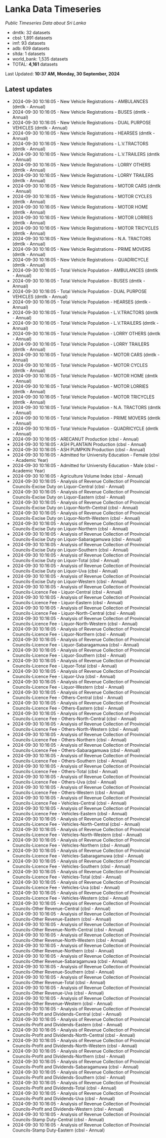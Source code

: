 # Lanka Data Timeseries
*Public Timeseries Data about Sri Lanka*

* dmtlk: 32 datasets
* cbsl: 1,891 datasets
* imf: 93 datasets
* adb: 609 datasets
* sltda: 1 datasets
* world_bank: 1,535 datasets
* TOTAL: **4,161** datasets

Last Updated: **10:37 AM, Monday, 30 September, 2024**

## Latest updates

* 2024-09-30 10:16:05 - New Vehicle Registrations - AMBULANCES (dmtlk - Annual)
* 2024-09-30 10:16:05 - New Vehicle Registrations - BUSES (dmtlk - Annual)
* 2024-09-30 10:16:05 - New Vehicle Registrations - DUAL PURPOSE VEHICLES (dmtlk - Annual)
* 2024-09-30 10:16:05 - New Vehicle Registrations - HEARSES (dmtlk - Annual)
* 2024-09-30 10:16:05 - New Vehicle Registrations - L.V.TRACTORS (dmtlk - Annual)
* 2024-09-30 10:16:05 - New Vehicle Registrations - L.V.TRAILERS (dmtlk - Annual)
* 2024-09-30 10:16:05 - New Vehicle Registrations - LORRY OTHERS (dmtlk - Annual)
* 2024-09-30 10:16:05 - New Vehicle Registrations - LORRY TRAILERS (dmtlk - Annual)
* 2024-09-30 10:16:05 - New Vehicle Registrations - MOTOR CARS (dmtlk - Annual)
* 2024-09-30 10:16:05 - New Vehicle Registrations - MOTOR CYCLES (dmtlk - Annual)
* 2024-09-30 10:16:05 - New Vehicle Registrations - MOTOR HOME (dmtlk - Annual)
* 2024-09-30 10:16:05 - New Vehicle Registrations - MOTOR LORRIES (dmtlk - Annual)
* 2024-09-30 10:16:05 - New Vehicle Registrations - MOTOR TRICYCLES (dmtlk - Annual)
* 2024-09-30 10:16:05 - New Vehicle Registrations - N.A. TRACTORS (dmtlk - Annual)
* 2024-09-30 10:16:05 - New Vehicle Registrations - PRIME MOVERS (dmtlk - Annual)
* 2024-09-30 10:16:05 - New Vehicle Registrations - QUADRICYCLE (dmtlk - Annual)
* 2024-09-30 10:16:05 - Total Vehicle Population - AMBULANCES (dmtlk - Annual)
* 2024-09-30 10:16:05 - Total Vehicle Population - BUSES (dmtlk - Annual)
* 2024-09-30 10:16:05 - Total Vehicle Population - DUAL PURPOSE VEHICLES (dmtlk - Annual)
* 2024-09-30 10:16:05 - Total Vehicle Population - HEARSES (dmtlk - Annual)
* 2024-09-30 10:16:05 - Total Vehicle Population - L.V.TRACTORS (dmtlk - Annual)
* 2024-09-30 10:16:05 - Total Vehicle Population - L.V.TRAILERS (dmtlk - Annual)
* 2024-09-30 10:16:05 - Total Vehicle Population - LORRY OTHERS (dmtlk - Annual)
* 2024-09-30 10:16:05 - Total Vehicle Population - LORRY TRAILERS (dmtlk - Annual)
* 2024-09-30 10:16:05 - Total Vehicle Population - MOTOR CARS (dmtlk - Annual)
* 2024-09-30 10:16:05 - Total Vehicle Population - MOTOR CYCLES (dmtlk - Annual)
* 2024-09-30 10:16:05 - Total Vehicle Population - MOTOR HOME (dmtlk - Annual)
* 2024-09-30 10:16:05 - Total Vehicle Population - MOTOR LORRIES (dmtlk - Annual)
* 2024-09-30 10:16:05 - Total Vehicle Population - MOTOR TRICYCLES (dmtlk - Annual)
* 2024-09-30 10:16:05 - Total Vehicle Population - N.A. TRACTORS (dmtlk - Annual)
* 2024-09-30 10:16:05 - Total Vehicle Population - PRIME MOVERS (dmtlk - Annual)
* 2024-09-30 10:16:05 - Total Vehicle Population - QUADRICYCLE (dmtlk - Annual)
* 2024-09-30 10:16:05 - ARECANUT Production (cbsl - Annual)
* 2024-09-30 10:16:05 - ASH PLANTAIN Production (cbsl - Annual)
* 2024-09-30 10:16:05 - ASH PUMPKIN Production (cbsl - Annual)
* 2024-09-30 10:16:05 - Admitted for University Education - Female (cbsl - Academic Year)
* 2024-09-30 10:16:05 - Admitted for University Education - Male (cbsl - Academic Year)
* 2024-09-30 10:16:05 - Agriculture Volume Index (cbsl - Annual)
* 2024-09-30 10:16:05 - Analysis of Revenue Collection of Provincial Councils-Excise Duty on Liquor-Central (cbsl - Annual)
* 2024-09-30 10:16:05 - Analysis of Revenue Collection of Provincial Councils-Excise Duty on Liquor-Eastern (cbsl - Annual)
* 2024-09-30 10:16:05 - Analysis of Revenue Collection of Provincial Councils-Excise Duty on Liquor-North-Central (cbsl - Annual)
* 2024-09-30 10:16:05 - Analysis of Revenue Collection of Provincial Councils-Excise Duty on Liquor-North-Western (cbsl - Annual)
* 2024-09-30 10:16:05 - Analysis of Revenue Collection of Provincial Councils-Excise Duty on Liquor-Northern (cbsl - Annual)
* 2024-09-30 10:16:05 - Analysis of Revenue Collection of Provincial Councils-Excise Duty on Liquor-Sabaragamuwa (cbsl - Annual)
* 2024-09-30 10:16:05 - Analysis of Revenue Collection of Provincial Councils-Excise Duty on Liquor-Southern (cbsl - Annual)
* 2024-09-30 10:16:05 - Analysis of Revenue Collection of Provincial Councils-Excise Duty on Liquor-Total (cbsl - Annual)
* 2024-09-30 10:16:05 - Analysis of Revenue Collection of Provincial Councils-Excise Duty on Liquor-Uva (cbsl - Annual)
* 2024-09-30 10:16:05 - Analysis of Revenue Collection of Provincial Councils-Excise Duty on Liquor-Western (cbsl - Annual)
* 2024-09-30 10:16:05 - Analysis of Revenue Collection of Provincial Councils-Licence Fee - Liquor-Central (cbsl - Annual)
* 2024-09-30 10:16:05 - Analysis of Revenue Collection of Provincial Councils-Licence Fee - Liquor-Eastern (cbsl - Annual)
* 2024-09-30 10:16:05 - Analysis of Revenue Collection of Provincial Councils-Licence Fee - Liquor-North-Central (cbsl - Annual)
* 2024-09-30 10:16:05 - Analysis of Revenue Collection of Provincial Councils-Licence Fee - Liquor-North-Western (cbsl - Annual)
* 2024-09-30 10:16:05 - Analysis of Revenue Collection of Provincial Councils-Licence Fee - Liquor-Northern (cbsl - Annual)
* 2024-09-30 10:16:05 - Analysis of Revenue Collection of Provincial Councils-Licence Fee - Liquor-Sabaragamuwa (cbsl - Annual)
* 2024-09-30 10:16:05 - Analysis of Revenue Collection of Provincial Councils-Licence Fee - Liquor-Southern (cbsl - Annual)
* 2024-09-30 10:16:05 - Analysis of Revenue Collection of Provincial Councils-Licence Fee - Liquor-Total (cbsl - Annual)
* 2024-09-30 10:16:05 - Analysis of Revenue Collection of Provincial Councils-Licence Fee - Liquor-Uva (cbsl - Annual)
* 2024-09-30 10:16:05 - Analysis of Revenue Collection of Provincial Councils-Licence Fee - Liquor-Western (cbsl - Annual)
* 2024-09-30 10:16:05 - Analysis of Revenue Collection of Provincial Councils-Licence Fee - Others-Central (cbsl - Annual)
* 2024-09-30 10:16:05 - Analysis of Revenue Collection of Provincial Councils-Licence Fee - Others-Eastern (cbsl - Annual)
* 2024-09-30 10:16:05 - Analysis of Revenue Collection of Provincial Councils-Licence Fee - Others-North-Central (cbsl - Annual)
* 2024-09-30 10:16:05 - Analysis of Revenue Collection of Provincial Councils-Licence Fee - Others-North-Western (cbsl - Annual)
* 2024-09-30 10:16:05 - Analysis of Revenue Collection of Provincial Councils-Licence Fee - Others-Northern (cbsl - Annual)
* 2024-09-30 10:16:05 - Analysis of Revenue Collection of Provincial Councils-Licence Fee - Others-Sabaragamuwa (cbsl - Annual)
* 2024-09-30 10:16:05 - Analysis of Revenue Collection of Provincial Councils-Licence Fee - Others-Southern (cbsl - Annual)
* 2024-09-30 10:16:05 - Analysis of Revenue Collection of Provincial Councils-Licence Fee - Others-Total (cbsl - Annual)
* 2024-09-30 10:16:05 - Analysis of Revenue Collection of Provincial Councils-Licence Fee - Others-Uva (cbsl - Annual)
* 2024-09-30 10:16:05 - Analysis of Revenue Collection of Provincial Councils-Licence Fee - Others-Western (cbsl - Annual)
* 2024-09-30 10:16:05 - Analysis of Revenue Collection of Provincial Councils-Licence Fee - Vehicles-Central (cbsl - Annual)
* 2024-09-30 10:16:05 - Analysis of Revenue Collection of Provincial Councils-Licence Fee - Vehicles-Eastern (cbsl - Annual)
* 2024-09-30 10:16:05 - Analysis of Revenue Collection of Provincial Councils-Licence Fee - Vehicles-North-Central (cbsl - Annual)
* 2024-09-30 10:16:05 - Analysis of Revenue Collection of Provincial Councils-Licence Fee - Vehicles-North-Western (cbsl - Annual)
* 2024-09-30 10:16:05 - Analysis of Revenue Collection of Provincial Councils-Licence Fee - Vehicles-Northern (cbsl - Annual)
* 2024-09-30 10:16:05 - Analysis of Revenue Collection of Provincial Councils-Licence Fee - Vehicles-Sabaragamuwa (cbsl - Annual)
* 2024-09-30 10:16:05 - Analysis of Revenue Collection of Provincial Councils-Licence Fee - Vehicles-Southern (cbsl - Annual)
* 2024-09-30 10:16:05 - Analysis of Revenue Collection of Provincial Councils-Licence Fee - Vehicles-Total (cbsl - Annual)
* 2024-09-30 10:16:05 - Analysis of Revenue Collection of Provincial Councils-Licence Fee - Vehicles-Uva (cbsl - Annual)
* 2024-09-30 10:16:05 - Analysis of Revenue Collection of Provincial Councils-Licence Fee - Vehicles-Western (cbsl - Annual)
* 2024-09-30 10:16:05 - Analysis of Revenue Collection of Provincial Councils-Other Revenue-Central (cbsl - Annual)
* 2024-09-30 10:16:05 - Analysis of Revenue Collection of Provincial Councils-Other Revenue-Eastern (cbsl - Annual)
* 2024-09-30 10:16:05 - Analysis of Revenue Collection of Provincial Councils-Other Revenue-North-Central (cbsl - Annual)
* 2024-09-30 10:16:05 - Analysis of Revenue Collection of Provincial Councils-Other Revenue-North-Western (cbsl - Annual)
* 2024-09-30 10:16:05 - Analysis of Revenue Collection of Provincial Councils-Other Revenue-Northern (cbsl - Annual)
* 2024-09-30 10:16:05 - Analysis of Revenue Collection of Provincial Councils-Other Revenue-Sabaragamuwa (cbsl - Annual)
* 2024-09-30 10:16:05 - Analysis of Revenue Collection of Provincial Councils-Other Revenue-Southern (cbsl - Annual)
* 2024-09-30 10:16:05 - Analysis of Revenue Collection of Provincial Councils-Other Revenue-Total (cbsl - Annual)
* 2024-09-30 10:16:05 - Analysis of Revenue Collection of Provincial Councils-Other Revenue-Uva (cbsl - Annual)
* 2024-09-30 10:16:05 - Analysis of Revenue Collection of Provincial Councils-Other Revenue-Western (cbsl - Annual)
* 2024-09-30 10:16:05 - Analysis of Revenue Collection of Provincial Councils-Profit and Dividends-Central (cbsl - Annual)
* 2024-09-30 10:16:05 - Analysis of Revenue Collection of Provincial Councils-Profit and Dividends-Eastern (cbsl - Annual)
* 2024-09-30 10:16:05 - Analysis of Revenue Collection of Provincial Councils-Profit and Dividends-North-Central (cbsl - Annual)
* 2024-09-30 10:16:05 - Analysis of Revenue Collection of Provincial Councils-Profit and Dividends-North-Western (cbsl - Annual)
* 2024-09-30 10:16:05 - Analysis of Revenue Collection of Provincial Councils-Profit and Dividends-Northern (cbsl - Annual)
* 2024-09-30 10:16:05 - Analysis of Revenue Collection of Provincial Councils-Profit and Dividends-Sabaragamuwa (cbsl - Annual)
* 2024-09-30 10:16:05 - Analysis of Revenue Collection of Provincial Councils-Profit and Dividends-Southern (cbsl - Annual)
* 2024-09-30 10:16:05 - Analysis of Revenue Collection of Provincial Councils-Profit and Dividends-Total (cbsl - Annual)
* 2024-09-30 10:16:05 - Analysis of Revenue Collection of Provincial Councils-Profit and Dividends-Uva (cbsl - Annual)
* 2024-09-30 10:16:05 - Analysis of Revenue Collection of Provincial Councils-Profit and Dividends-Western (cbsl - Annual)
* 2024-09-30 10:16:05 - Analysis of Revenue Collection of Provincial Councils-Stamp Duty-Central (cbsl - Annual)
* 2024-09-30 10:16:05 - Analysis of Revenue Collection of Provincial Councils-Stamp Duty-Eastern (cbsl - Annual)